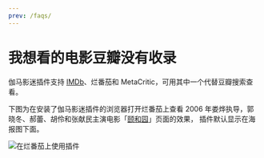 ```yaml
---
prev: /faqs/
---
```


# 我想看的电影豆瓣没有收录

伽马影迷插件支持 [IMDb](/usage/usageIMDb/)、烂番茄和 MetaCritic，可用其中一个代替豆瓣搜索查看。

下图为在安装了伽马影迷插件的浏览器打开烂番茄上查看 2006 年娄烨执导，郭晓冬、郝蕾、胡伶和张献民主演电影「[颐和园](https://www.rottentomatoes.com/m/summer_palace_2006)」页面的效果，
插件默认显示在海报图下面。

![在烂番茄上使用插件](/assets/usage.rotten.1.jpg)
